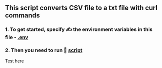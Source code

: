 ## This script converts CSV file to a txt file with curl commands
### 1. To get started, specify ✍️ the environment variables in this file - [.env](.env)

### 2. Then you need to run 🚀 [script](leroymerlin.ru/main.py)

Test [here](leroymerlin.ru/test_csv_parser.py)
